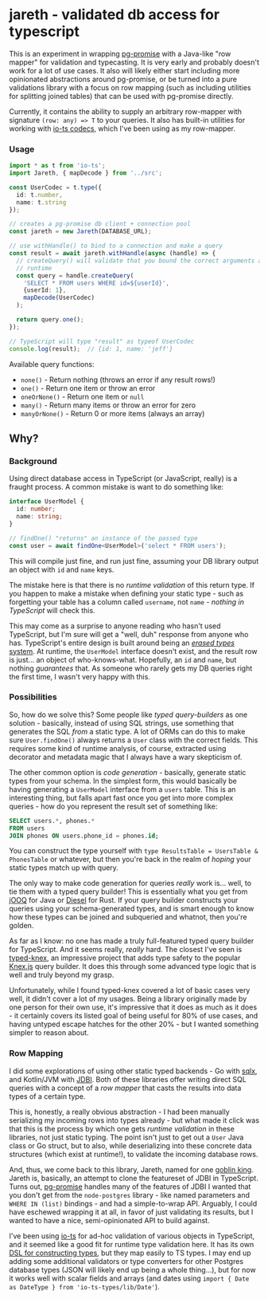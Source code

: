 # jareth - validated db access for typescript

This is an experiment in wrapping [pg-promise](https://github.com/vitaly-t/pg-promise) with a Java-like "row mapper" for validation and typecasting. It is very early and probably doesn't work for a lot of use cases. It also will likely either start including more opinionated abstractions around pg-promise, or be turned into a pure validations library with a focus on row mapping (such as including utilities for splitting joined tables) that can be used with pg-promise directly.

Currently, it contains the ability to supply an arbitrary row-mapper with signature `(row: any) => T` to your queries. It also has built-in utilities for working with [io-ts codecs](https://github.com/gcanti/io-ts), which I've been using as my row-mapper.

### Usage

```ts
import * as t from 'io-ts';
import Jareth, { mapDecode } from '../src';

const UserCodec = t.type({
  id: t.number,
  name: t.string
});

// creates a pg-promise db client + connection pool
const jareth = new Jareth(DATABASE_URL);

// use withHandle() to bind to a connection and make a query
const result = await jareth.withHandle(async (handle) => {
  // createQuery() will validate that you bound the correct arguments at
  // runtime
  const query = handle.createQuery(
    'SELECT * FROM users WHERE id=${userId}',
    {userId: 1},
    mapDecode(UserCodec)
  );

  return query.one();
});

// TypeScript will type "result" as typeof UserCodec
console.log(result);  // {id: 1, name: 'jeff'}
```

Available query functions:

* `none()` - Return nothing (throws an error if any result rows!)
* `one()` - Return one item or throw an error
* `oneOrNone()` - Return one item or `null`
* `many()` - Return many items or throw an error for zero
* `manyOrNone()` - Return 0 or more items (always an array)

## Why?

### Background

Using direct database access in TypeScript (or JavaScript, really) is a fraught process. A common mistake is want to do something like:

```ts
interface UserModel {
  id: number;
  name: string;
}

// findOne() "returns" an instance of the passed type
const user = await findOne<UserModel>('select * FROM users');
```

This will compile just fine, and run just fine, assuming your DB library output an object with `id` and `name` keys.

The mistake here is that there is no _runtime validation_ of this return type. If you happen to make a mistake when defining your static type - such as forgetting your table has a column called `username`, not `name` - _nothing in TypeScript_ will check this.

This may come as a surprise to anyone reading who hasn't used TypeScript, but I'm sure will get a "well, duh" response from anyone who has. TypeScript's entire design is built around being an [_erased types_ system](https://github.com/microsoft/TypeScript/wiki/FAQ#what-is-type-erasure). At runtime, the `UserModel` interface doesn't exist, and the result row is just... an object of who-knows-what. Hopefully, an `id` and `name`, but nothing _guarantees_ that. As someone who rarely gets my DB queries right the first time, I wasn't very happy with this.

### Possibilities

So, how do we solve this? Some people like _typed query-builders_ as one solution - basically, instead of using SQL strings, use something that generates the SQL _from_ a static type. A lot of ORMs can do this to make sure `User.findOne()` always returns a `User` class with the correct fields. This requires some kind of runtime analysis, of course, extracted using decorator and metadata magic that I always have a wary skepticism of.

The other common option is _code generation_ - basically, generate static types from your schema. In the simplest form, this would basically be having generating a `UserModel` interface from a `users` table. This is an interesting thing, but falls apart fast once you get into more complex queries - how do you represent the result set of something like:

```sql
SELECT users.*, phones.*
FROM users
JOIN phones ON users.phone_id = phones.id;
```

You can construct the type yourself with `type ResultsTable = UsersTable & PhonesTable` or whatever, but then you're back in the realm of _hoping_ your static types match up with query.

The only way to make code generation for queries _really_ work is... well, to tie them with a typed query builder! This is essentially what you get from [jOOQ](https://www.jooq.org/) for Java or [Diesel](http://diesel.rs/) for Rust. If your query builder constructs your queries using your schema-generated types, and is smart enough to know how these types can be joined and subqueried and whatnot, then you're golden.

As far as I know: no one has made a truly full-featured typed query builder for TypeScript. And it seems really, _really_ hard. The closest I've seen is [typed-knex](https://github.com/wwwouter/typed-knex), an impressive project that adds type safety to the popular [Knex.js](http://knexjs.org/) query builder. It does this through some advanced type logic that is well and truly beyond my grasp.

Unfortunately, while I found typed-knex covered a lot of basic cases very well, it didn't cover a lot of my usages. Being a library originally made by one person for their own use, it's impressive that it does as much as it does - it certainly covers its listed goal of being useful for 80% of use cases, and having untyped escape hatches for the other 20% - but I wanted something simpler to reason about.

### Row Mapping

I did some explorations of using other static typed backends - Go with [sqlx](https://github.com/jmoiron/sqlx), and Kotlin/JVM with [JDBI](https://jdbi.org/). Both of these libraries offer writing direct SQL queries with a concept of a _row mapper_ that casts the results into data types of a certain type.

This is, honestly, a really obvious abstraction - I had been manually serializing my incoming rows into types already - but what made it click was that this is the process by which one gets _runtime validation_ in these libraries, not just static typing. The point isn't just to get out a `User` Java class or Go struct, but to also, while deserializing into these concrete data structures (which exist at runtime!), to validate the incoming database rows.

And, thus, we come back to this library, Jareth, named for one [goblin king](https://en.wikipedia.org/wiki/Jareth). Jareth is, basically, an attempt to clone the featureset of JDBI in TypeScript. Turns out, [pg-promise](https://github.com/vitaly-t/pg-promise) handles many of the features of JDBI I wanted that you don't get from the `node-postgres` library - like named parameters and `WHERE IN (list)` bindings - and had a simple-to-wrap API. Arguably, I could have eschewed wrapping it at all, in favor of just validating its results, but I wanted to have a nice, semi-opinionated API to build against.

I've been using [io-ts](https://github.com/gcanti/io-ts) for ad-hoc validation of various objects in TypeScript, and it seemed like a good fit for runtime type validation here. It has its own [DSL for constructing types](https://github.com/gcanti/io-ts#implemented-types--combinators), but they map easily to TS types. I may end up adding some additional validators or type converters for other Postgres database types (JSON will likely end up being a whole thing...), but for now it works well with scalar fields and arrays (and dates using `import { Date as DateType } from 'io-ts-types/lib/Date'`).